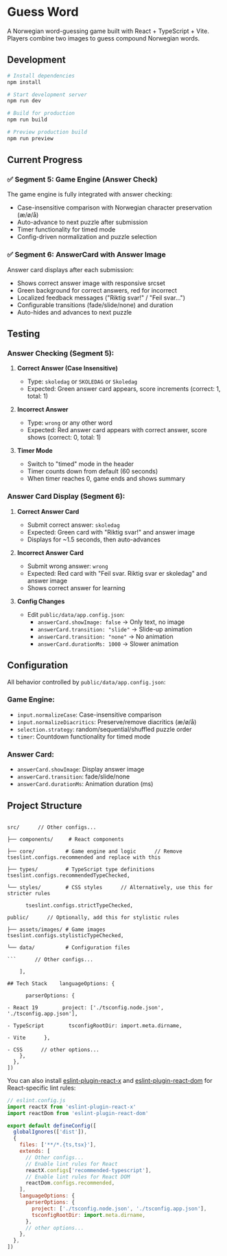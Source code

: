 # Guess Word

A Norwegian word-guessing game built with React + TypeScript + Vite. Players combine two images to guess compound Norwegian words.

## Development

```bash
# Install dependencies
npm install

# Start development server
npm run dev

# Build for production
npm run build

# Preview production build
npm run preview
```

## Current Progress

### ✅ Segment 5: Game Engine (Answer Check)
The game engine is fully integrated with answer checking:
- Case-insensitive comparison with Norwegian character preservation (æ/ø/å)
- Auto-advance to next puzzle after submission
- Timer functionality for timed mode
- Config-driven normalization and puzzle selection

### ✅ Segment 6: AnswerCard with Answer Image
Answer card displays after each submission:
- Shows correct answer image with responsive srcset
- Green background for correct answers, red for incorrect
- Localized feedback messages ("Riktig svar!" / "Feil svar...")
- Configurable transitions (fade/slide/none) and duration
- Auto-hides and advances to next puzzle

## Testing

### Answer Checking (Segment 5):

1. **Correct Answer (Case Insensitive)**
   - Type: `skoledag` or `SKOLEDAG` or `Skoledag`
   - Expected: Green answer card appears, score increments (correct: 1, total: 1)

2. **Incorrect Answer**
   - Type: `wrong` or any other word
   - Expected: Red answer card appears with correct answer, score shows (correct: 0, total: 1)

3. **Timer Mode**
   - Switch to "timed" mode in the header
   - Timer counts down from default (60 seconds)
   - When timer reaches 0, game ends and shows summary

### Answer Card Display (Segment 6):

1. **Correct Answer Card**
   - Submit correct answer: `skoledag`
   - Expected: Green card with "Riktig svar!" and answer image
   - Displays for ~1.5 seconds, then auto-advances

2. **Incorrect Answer Card**
   - Submit wrong answer: `wrong`
   - Expected: Red card with "Feil svar. Riktig svar er skoledag" and answer image
   - Shows correct answer for learning

3. **Config Changes**
   - Edit `public/data/app.config.json`:
     - `answerCard.showImage: false` → Only text, no image
     - `answerCard.transition: "slide"` → Slide-up animation
     - `answerCard.transition: "none"` → No animation
     - `answerCard.durationMs: 1000` → Slower animation

## Configuration

All behavior controlled by `public/data/app.config.json`:

### Game Engine:
- `input.normalizeCase`: Case-insensitive comparison
- `input.normalizeDiacritics`: Preserve/remove diacritics (æ/ø/å)
- `selection.strategy`: random/sequential/shuffled puzzle order
- `timer`: Countdown functionality for timed mode

### Answer Card:
- `answerCard.showImage`: Display answer image
- `answerCard.transition`: fade/slide/none
- `answerCard.durationMs`: Animation duration (ms)

## Project Structure

```    extends: [

src/      // Other configs...

├── components/     # React components

├── core/          # Game engine and logic      // Remove tseslint.configs.recommended and replace with this

├── types/         # TypeScript type definitions      tseslint.configs.recommendedTypeChecked,

└── styles/        # CSS styles      // Alternatively, use this for stricter rules

      tseslint.configs.strictTypeChecked,

public/      // Optionally, add this for stylistic rules

├── assets/images/ # Game images      tseslint.configs.stylisticTypeChecked,

└── data/          # Configuration files

```      // Other configs...

    ],

## Tech Stack    languageOptions: {

      parserOptions: {

- React 19        project: ['./tsconfig.node.json', './tsconfig.app.json'],

- TypeScript        tsconfigRootDir: import.meta.dirname,

- Vite      },

- CSS      // other options...
    },
  },
])
```

You can also install [eslint-plugin-react-x](https://github.com/Rel1cx/eslint-react/tree/main/packages/plugins/eslint-plugin-react-x) and [eslint-plugin-react-dom](https://github.com/Rel1cx/eslint-react/tree/main/packages/plugins/eslint-plugin-react-dom) for React-specific lint rules:

```js
// eslint.config.js
import reactX from 'eslint-plugin-react-x'
import reactDom from 'eslint-plugin-react-dom'

export default defineConfig([
  globalIgnores(['dist']),
  {
    files: ['**/*.{ts,tsx}'],
    extends: [
      // Other configs...
      // Enable lint rules for React
      reactX.configs['recommended-typescript'],
      // Enable lint rules for React DOM
      reactDom.configs.recommended,
    ],
    languageOptions: {
      parserOptions: {
        project: ['./tsconfig.node.json', './tsconfig.app.json'],
        tsconfigRootDir: import.meta.dirname,
      },
      // other options...
    },
  },
])
```
